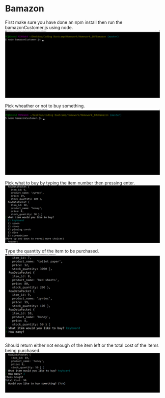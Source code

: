 # Bamazon

First make sure you have done an npm install then run the bamazonCustomer.js using node.
![First Screen](./readme_screens/1.png)

Pick wheather or not to buy something.
![Second Screen](./readme_screens/2.png)

Pick what to buy by typing the item number then pressing enter.
![Third Screen](./readme_screens/3.png)

Type the quantity of the item to be purchased.
![Fourth Screen](./readme_screens/4.png)

Should return either not enough of the item left or the total cost of the items being purchased.
![Fifth Screen](./readme_screens/5.png)

